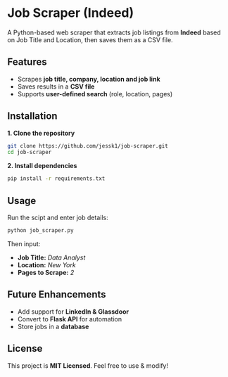 # Job Scraper (Indeed)
A Python-based web scraper that extracts job listings from **Indeed** based on Job Title and Location, then saves them as a CSV file.

## Features
- Scrapes **job title, company, location and job link**
- Saves results in a **CSV file**
- Supports **user-defined search** (role, location, pages)

## Installation
**1. Clone the repository**
```bash
git clone https://github.com/jessk1/job-scraper.git
cd job-scraper
```
**2. Install dependencies**
```bash
pip install -r requirements.txt
```

## Usage
Run the scipt and enter job details:
```bash
python job_scraper.py
```
Then input:
- **Job Title:** _Data Analyst_
- **Location:** _New York_
- **Pages to Scrape:** _2_

## Future Enhancements
- Add support for **LinkedIn & Glassdoor**
- Convert to **Flask API** for automation
- Store jobs in a **database**

## License
This project is **MIT Licensed**. Feel free to use & modify!
